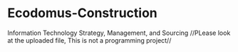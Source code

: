 # Ecodomus-Construction
Information Technology Strategy, Management, and Sourcing
//PLease look at the uploaded file, This is not a programming project//
